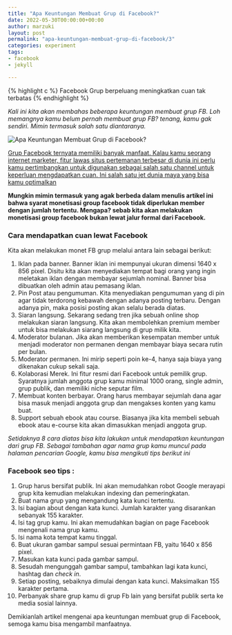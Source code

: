 ```yaml
---
title: "Apa Keuntungan Membuat Grup di Facebook?"
date: 2022-05-30T00:00:00+00:00
author: marzuki
layout: post
permalink: "apa-keuntungan-membuat-grup-di-facebook/3"
categories: experiment
tags: 
- facebook
- jekyll

---
```

{% highlight c %}
Facebook Grup berpeluang meningkatkan cuan tak terbatas
{% endhighlight %}

*Kali ini kita akan membahas beberapa keuntungan membuat grup FB. Loh memangnya kamu belum pernah membuat grup FB? tenang, kamu gak sendiri. Mimin termasuk salah satu diantaranya.*

![Apa Keuntungan Membuat Grup di Facebook?](/pageone/assets/images/Apa-keuntungan-membuat-grup-di-Facebook.png)

<u>Grup Facebook ternyata memiliki banyak manfaat. Kalau kamu seorang internet marketer, fitur lawas situs pertemanan terbesar di dunia ini perlu kamu pertimbangkan untuk digunakan sebagai salah satu channel untuk keperluan mengdapatkan cuan. Ini salah satu jet dunia maya yang bisa kamu optimalkan</u>

**Mungkin mimin termasuk yang agak berbeda dalam menulis artikel ini bahwa syarat monetisasi group facebook tidak diperlukan member dengan jumlah tertentu. Mengapa? sebab kita akan melakukan monetisasi group facebook bukan lewat jalur formal dari Facebook.**

### Cara mendapatkan cuan lewat Facebook

Kita akan melakukan monet FB grup melalui antara lain sebagai berikut:

1. Iklan pada banner. Banner iklan ini mempunyai ukuran dimensi 1640 x 856 pixel. Disitu kita akan menyediakan tempat bagi orang yang ingin meletakan iklan dengan membayar sejumlah nominal. Banner bisa dibuatkan oleh admin atau pemasang iklan.
2. Pin Post atau pengumuman. Kita menyediakan pengumuman yang di pin agar tidak terdorong kebawah dengan adanya posting terbaru. Dengan adanya pin, maka posisi posting akan selalu berada diatas.
3. Siaran langsung. Sekarang sedang tren jika sebuah online shop melakukan siaran langsung. Kita akan membolehkan premium member untuk bisa melakukan siarang langsung di grup milik kita.
4. Moderator bulanan. Jika akan memberikan kesempatan member untuk menjadi moderator non permanen dengan membayar biaya secara rutin per bulan.
5. Moderator permanen. Ini mirip seperti poin ke-4, hanya saja biaya yang dikenakan cukup sekali saja.
6. Kolaborasi Merek. Ini fitur resmi dari Facebook untuk pemilik grup. Syaratnya jumlah anggota grup kamu minimal 1000 orang, single admin, grup publik, dan memiliki niche seputar film.
7. Membuat konten berbayar. Orang harus membayar sejumlah dana agar bisa masuk menjadi anggota grup dan mengakses konten yang kamu buat.
8. Support sebuah ebook atau course. Biasanya jika kita membeli sebuah ebook atau e-course kita akan dimasukkan menjadi anggota grup.

*Setidaknya 8 cara diatas bisa kita lakukan untuk mendapatkan keuntungan dari grup FB. Sebagai tambahan agar nama grup kamu muncul pada halaman pencarian Google, kamu bisa mengikuti tips berikut ini*

### Facebook seo tips :
1. Grup harus bersifat publik. Ini akan memudahkan robot Google merayapi grup kita kemudian melakukan indexing dan pemeringkatan.
2. Buat nama grup yang mengandung kata kunci tertentu.
3. Isi bagian about dengan kata kunci. Jumlah karakter yang disarankan sebanyak 155 karakter.
4. Isi tag grup kamu. Ini akan memudahkan bagian on page Facebook mengenali nama grup kamu.
5. Isi nama kota tempat kamu tinggal.
6. Buat ukuran gambar sampul sesuai permintaan FB, yaitu 1640 x 856 pixel.
7. Masukan kata kunci pada gambar sampul.
8. Sesudah mengunggah gambar sampul, tambahkan lagi kata kunci, hashtag dan *check in*.
9. Setiap posting, sebaiknya dimulai dengan kata kunci. Maksimalkan 155 karakter pertama.
10. Perbanyak share grup kamu di grup Fb lain yang bersifat publik serta ke media sosial lainnya.

Demikianlah artikel mengenai apa keuntungan membuat grup di Facebook, semoga kamu bisa mengambil manfaatnya.

